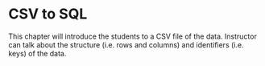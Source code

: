# CSV to SQL

This chapter will introduce the students to a CSV file of the data. Instructor can talk about the structure (i.e. rows and columns) and identifiers (i.e. keys) of the data.
